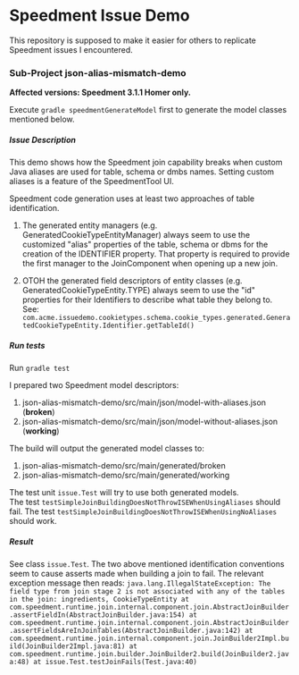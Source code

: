 # Speedment Issue Demo
This repository is supposed to make it easier for others to replicate Speedment issues I encountered.

### Sub-Project json-alias-mismatch-demo

**Affected versions: Speedment 3.1.1 Homer only.**

Execute `gradle speedmentGenerateModel` first to generate the model classes mentioned below. 

##### Issue Description

This demo shows how the Speedment join capability breaks when custom Java aliases are used for 
table, schema or dmbs names. Setting custom aliases is a feature of the SpeedmentTool UI. 

Speedment code generation uses at least two approaches of table identification.
1. The generated entity managers (e.g. GeneratedCookieTypeEntityManager) always seem to use
   the customized "alias" properties of the table, schema or dbms for the creation of the IDENTIFIER
   property. That property is required to provide the first manager to the JoinComponent when opening 
   up a new join.
   
2. OTOH the generated field descriptors of entity classes (e.g. GeneratedCookieTypeEntity.TYPE) always 
     seem to use the "id" properties for their Identifiers to describe what table they belong to.
     See: `com.acme.issuedemo.cookietypes.schema.cookie_types.generated.GeneratedCookieTypeEntity.Identifier.getTableId()`

##### Run tests
Run `gradle test`

I prepared two Speedment model descriptors:
1. json-alias-mismatch-demo/src/main/json/model-with-aliases.json    (**broken**)
1. json-alias-mismatch-demo/src/main/json/model-without-aliases.json (**working**)

The build will output the generated model classes to:
1. json-alias-mismatch-demo/src/main/generated/broken
1. json-alias-mismatch-demo/src/main/generated/working

The test unit `issue.Test` will try to use both generated models.  
The test `testSimpleJoinBuildingDoesNotThrowISEWhenUsingAliases` should fail.
The test `testSimpleJoinBuildingDoesNotThrowISEWhenUsingNoAliases` should work.
     
##### Result     

See class `issue.Test`. The two above mentioned identification conventions seem to cause asserts
made when building a join to fail. The relevant exception message then reads:
`java.lang.IllegalStateException: The field type from join stage 2 is not associated with any of the tables in the join: ingredients, CookieTypeEntity
  at com.speedment.runtime.join.internal.component.join.AbstractJoinBuilder.assertFieldIn(AbstractJoinBuilder.java:154)
  at com.speedment.runtime.join.internal.component.join.AbstractJoinBuilder.assertFieldsAreInJoinTables(AbstractJoinBuilder.java:142)
  at com.speedment.runtime.join.internal.component.join.JoinBuilder2Impl.build(JoinBuilder2Impl.java:81)
  at com.speedment.runtime.join.builder.JoinBuilder2.build(JoinBuilder2.java:48)
  at issue.Test.testJoinFails(Test.java:40)`
